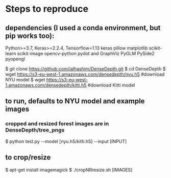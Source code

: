 # Steps to reproduce

## dependencies (I used a conda environment, but pip works too): ##
Python>=3.7, Keras>=2.2.4, Tensorflow=1.13
keras pillow matplotlib scikit-learn scikit-image opencv-python pydot and GraphViz PyGLM PySide2 pyopengl

$ git clone https://github.com/ialhashim/DenseDepth.git
$ cd DenseDepth
$ wget https://s3-eu-west-1.amazonaws.com/densedepth/nyu.h5 #download NYU model
$ wget https://s3-eu-west-1.amazonaws.com/densedepth/kitti.h5 #download Kitti model
## to run, defaults to NYU model and example images ##
### cropped and resized forest images are in DenseDepth/tree_pngs ###
$ python test.py --model [nyu.h5/kitti.h5] --input [INPUT]

## to crop/resize ##
$ apt-get install imagemagick
$ ./cropNRresize.sh [IMAGES]




